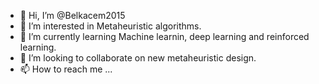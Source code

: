 - 👋 Hi, I’m @Belkacem2015
- 👀 I’m interested in Metaheuristic algorithms.
- 🌱 I’m currently learning Machine learnin, deep learning and reinforced learning.
- 💞️ I’m looking to collaborate on new metaheuristic design.
- 📫 How to reach me ...

<!---
Belkacem2015/Belkacem2015 is a ✨ special ✨ repository because its `README.md` (this file) appears on your GitHub profile.
You can click the Preview link to take a look at your changes.
--->
